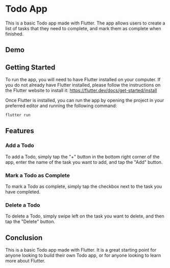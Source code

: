 # Todo App

This is a basic Todo app made with Flutter. The app allows users to create a list of tasks that they need to complete, and mark them as complete when finished.

## Demo


## Getting Started

To run the app, you will need to have Flutter installed on your computer. If you do not already have Flutter installed, please follow the instructions on the Flutter website to install it: <https://flutter.dev/docs/get-started/install>

Once Flutter is installed, you can run the app by opening the project in your preferred editor and running the following command:

```bash
flutter run
```

## Features

### Add a Todo

To add a Todo, simply tap the "+" button in the bottom right corner of the app, enter the name of the task you want to add, and tap the "Add" button.

### Mark a Todo as Complete

To mark a Todo as complete, simply tap the checkbox next to the task you have completed.

### Delete a Todo

To delete a Todo, simply swipe left on the task you want to delete, and then tap the "Delete" button.

## Conclusion

This is a basic Todo app made with Flutter. It is a great starting point for anyone looking to build their own Todo app, or for anyone looking to learn more about Flutter.
